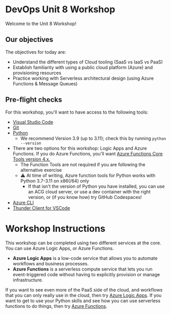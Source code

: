 # DevOps Unit 8 Workshop

Welcome to the Unit 8 Workshop!

## Our objectives
The objectives for today are:
- Understand the different types of Cloud tooling (SaaS vs IaaS vs PaaS)
- Establish familiarity with using a public cloud platform (Azure) and provisioning resources
- Practice working with Serverless architectural design (using Azure Functions & Message Queues)

## Pre-flight checks
For this workshop, you'll want to have access to the following tools:
* [Visual Studio Code](https://code.visualstudio.com/download)
* [Git](https://git-scm.com/)
* [Python](https://www.python.org/downloads/)
  * We recommend Version 3.9 (up to 3.11); check this by running `python --version`
* There are two options for this workshop: Logic Apps and Azure Functions. If you do Azure Functions, you'll want [Azure Functions Core Tools version 4.x.](https://docs.microsoft.com/en-gb/azure/azure-functions/functions-run-local#v2)
  * The Function Tools are not required if you are following the alternative exercise
  * :warning: At time of writing, Azure function tools for Python works with Python 3.7-3.11 on x86(/64) only
    * If that isn't the version of Python you have installed, you can use an ACG cloud server, or use a dev container with the right version, or (if you know how) try GitHub Codespaces!
* [Azure CLI](https://docs.microsoft.com/en-us/cli/azure/install-azure-cli)
* [Thunder Client for VSCode](https://marketplace.visualstudio.com/items?itemName=rangav.vscode-thunder-client)

# Workshop Instructions
This workshop can be completed using two different services at the core.
You can use Azure Logic Apps, or Azure Functions.

- **Azure Logic Apps** is a low-code service that allows you to automate workflows and business processes.
- **Azure Functions** is a serverless compute service that lets you run event-triggered code without having to explicitly provision or manage infrastructure.

If you want to see even more of the PaaS side of the cloud, and workflows that you can only really use in the cloud, then try [Azure Logic Apps](workshop_instructions_azure_logic_apps.md).
If you want to get to use your Python skills and see how you can use serverless functions to do things, then try [Azure Functions](workshop_instructions_azure_functions.md).
